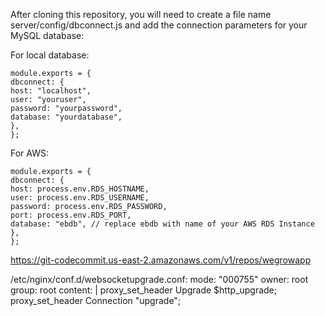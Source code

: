 After cloning this repository, you will need to create a file name server/config/dbconnect.js and add the connection parameters for your MySQL database:

For local database:

```
module.exports = {
dbconnect: {
host: "localhost",
user: "youruser",
password: "yourpassword",
database: "yourdatabase",
},
};
```

For AWS:

```
module.exports = {
dbconnect: {
host: process.env.RDS_HOSTNAME,
user: process.env.RDS_USERNAME,
password: process.env.RDS_PASSWORD,
port: process.env.RDS_PORT,
database: "ebdb", // replace ebdb with name of your AWS RDS Instance
},
};
```

https://git-codecommit.us-east-2.amazonaws.com/v1/repos/wegrowapp

/etc/nginx/conf.d/websocketupgrade.conf:
mode: "000755"
owner: root
group: root
content: |
proxy_set_header Upgrade $http_upgrade;
proxy_set_header Connection "upgrade";
